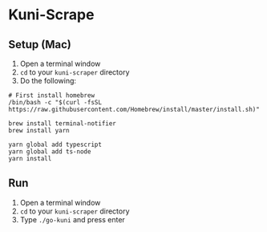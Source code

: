 # Kuni-Scrape

## Setup (Mac)
1. Open a terminal window
2. `cd` to your `kuni-scraper` directory
3. Do the following:
```
# First install homebrew
/bin/bash -c "$(curl -fsSL https://raw.githubusercontent.com/Homebrew/install/master/install.sh)"

brew install terminal-notifier
brew install yarn

yarn global add typescript
yarn global add ts-node
yarn install
```

## Run
1. Open a terminal window
2. `cd` to your `kuni-scraper` directory
3. Type `./go-kuni` and press enter

